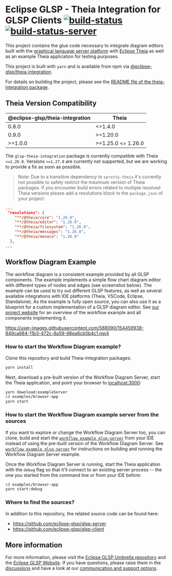 # Eclipse GLSP - Theia Integration for GLSP Clients [![build-status](https://img.shields.io/jenkins/build?jobUrl=https%3A%2F%2Fci.eclipse.org%2Fglsp%2Fjob%2Feclipse-glsp%2Fjob%2Fglsp-theia-integration%2Fjob%2Fmaster%2F)](https://ci.eclipse.org/glsp/job/eclipse-glsp/job/glsp-theia-integration/) [![build-status-server](https://img.shields.io/jenkins/build?jobUrl=https://ci.eclipse.org/glsp/job/deploy-npm-glsp-theia-integration/&label=publish)](https://ci.eclipse.org/glsp/job/deploy-npm-glsp-theia-integration/)

This project contains the glue code necessary to integrate diagram editors built with the [graphical language server platform](https://github.com/eclipse-glsp/glsp) with [Eclipse Theia](https://github.com/theia-ide/theia) as well as an example Theia application for testing purposes.

This project is built with `yarn` and is available from npm via [@eclipse-glsp/theia-integration](https://www.npmjs.com/package/@eclipse-glsp/theia-integration).

For details on building the project, please see the [README file of the theia-integration package](/packages/theia-integration/README.md).

## Theia Version Compatibility

| @eclipse-glsp/theia-integration | Theia              |
| ------------------------------- | ------------------ |
| 0.8.0                           | <=1.4.0            |
| 0.9.0                           | >=1.20.0           |
| >=1.0.0                         | >=1.25.0 <= 1.26.0 |

The `glsp-theia-integration` package is currently compatible with Theia `<=1.26.0`. Versions `>=1.27.0` are currently not supported, but we are working to provide a fix as soon as possible.

> Note: Due to a transitive dependency to `sprotty-theia` it's currently not possible to safely restrict the maximum version of Theia packages. If you encounter build errors related to multiple resolved Theia versions please add a resolutions block to the `package.json` of your project:

```json
...
 "resolutions": {
    "**/@theia/core": "1.26.0",
    "**/@theia/editor": "1.26.0",
    "**/@theia/filesystem": "1.26.0",
    "**/@theia/messages": "1.26.0",
    "**/@theia/monaco": "1.26.0"
  },
...
```

## Workflow Diagram Example

The workflow diagram is a consistent example provided by all GLSP components.
The example implements a simple flow chart diagram editor with different types of nodes and edges (see screenshot below).
The example can be used to try out different GLSP features, as well as several available integrations with IDE platforms (Theia, VSCode, Eclipse, Standalone).
As the example is fully open source, you can also use it as a blueprint for a custom implementation of a GLSP diagram editor.
See [our project website](https://www.eclipse.org/glsp/documentation/#workflowoverview) for an overview of the workflow example and all components implementing it.

https://user-images.githubusercontent.com/588090/154459938-849ca684-11b3-472c-8a59-98ea6cb0b4c1.mp4

### How to start the Workflow Diagram example?

Clone this repository and build Theia-Integration packages:

```bash
yarn install
```

Next, download a pre-built version of the Workflow Diagram Server, start the Theia application, and point your browser to [localhost:3000](http://localhost:3000):

```bash
yarn download:exampleServer
cd examples/browser-app
yarn start
```

### How to start the Workflow Diagram example server from the sources

If you want to explore or change the Workflow Diagram Server too, you can clone, build and start the [`workflow example glsp-server`](https://github.com/eclipse-glsp/glsp-server#workflow-diagram-example) from your IDE instead of using the pre-built version of the Workflow Diagram Server.
See [`workflow example glsp-server`](https://github.com/eclipse-glsp/glsp-server#workflow-diagram-example) for instructions on building and running the Workflow Diagram Server example.

Once the Workflow Diagram Server is running, start the Theia application with the `debug` flag so that it'll connect to an existing server process -- the one you started from the command line or from your IDE before:

```bash
cd examples/browser-app
yarn start:debug
```

### Where to find the sources?

In addition to this repository, the related source code can be found here:

-   <https://github.com/eclipse-glsp/glsp-server>
-   <https://github.com/eclipse-glsp/glsp-client>

## More information

For more information, please visit the [Eclipse GLSP Umbrella repository](https://github.com/eclipse-glsp/glsp) and the [Eclipse GLSP Website](https://www.eclipse.org/glsp/).
If you have questions, please raise them in the [discussions](https://github.com/eclipse-glsp/glsp/discussions) and have a look at our [communication and support options](https://www.eclipse.org/glsp/contact/).
